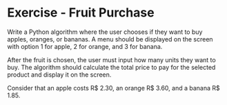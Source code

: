 # Exercise - Fruit Purchase

Write a Python algorithm where the user chooses if they want to buy apples, oranges, or bananas. A menu should be displayed on the screen with option 1 for apple, 2 for orange, and 3 for banana.

After the fruit is chosen, the user must input how many units they want to buy. The algorithm should calculate the total price to pay for the selected product and display it on the screen.

Consider that an apple costs R$ 2.30, an orange R$ 3.60, and a banana R$ 1.85.
